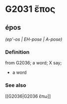 # G2031 ἔπος

## épos

_(ep'-os | EH-pose | A-pose)_

### Definition

from G2036; a word; X say; 

- a word

### See also

[[G2036|G2036 ἔπω]]
